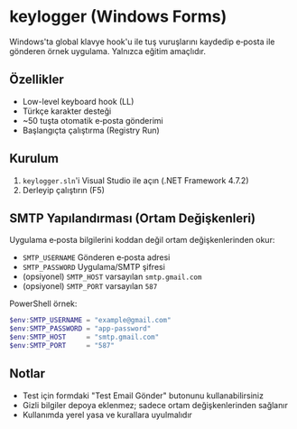 # keylogger (Windows Forms)

Windows'ta global klavye hook'u ile tuş vuruşlarını kaydedip e‑posta ile gönderen örnek uygulama. Yalnızca eğitim amaçlıdır.

## Özellikler
- Low-level keyboard hook (LL)
- Türkçe karakter desteği
- ~50 tuşta otomatik e‑posta gönderimi
- Başlangıçta çalıştırma (Registry Run)

## Kurulum
1) `keylogger.sln`'i Visual Studio ile açın (.NET Framework 4.7.2)
2) Derleyip çalıştırın (F5)

## SMTP Yapılandırması (Ortam Değişkenleri)
Uygulama e‑posta bilgilerini koddan değil ortam değişkenlerinden okur:
- `SMTP_USERNAME`  Gönderen e‑posta adresi
- `SMTP_PASSWORD`  Uygulama/SMTP şifresi
- (opsiyonel) `SMTP_HOST` varsayılan `smtp.gmail.com`
- (opsiyonel) `SMTP_PORT` varsayılan `587`

PowerShell örnek:
```powershell
$env:SMTP_USERNAME = "example@gmail.com"
$env:SMTP_PASSWORD = "app-password"
$env:SMTP_HOST     = "smtp.gmail.com"
$env:SMTP_PORT     = "587"
```

## Notlar
- Test için formdaki "Test Email Gönder" butonunu kullanabilirsiniz
- Gizli bilgiler depoya eklenmez; sadece ortam değişkenlerinden sağlanır
- Kullanımda yerel yasa ve kurallara uyulmalıdır
